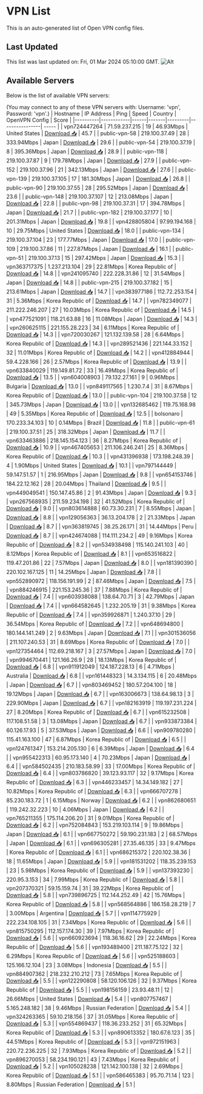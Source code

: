 # VPN List

This is an auto-generated list of Open VPN config files.

## Last Updated

This list was last updated on: Fri, 01 Mar 2024 05:10:00 GMT.
![Alt](https://repobeats.axiom.co/api/embed/186b98318ef1479477931607c1ad7d823f12451f.svg "Repobeats analytics image")

## Available Servers

Below is the list of available VPN servers:

(You may connect to any of these VPN servers with: Username: 'vpn', Password: 'vpn'.)
| Hostname | IP Address | Ping | Speed | Country | OpenVPN Config | Score |
|----------|------------|------|-------|---------|----------------| ----- |
| vpn724447264 | 71.59.237.215 | 19 | 46.93Mbps | United States | [Download 📥](./configs/server_0_US.ovpn) | 45.7 |
| public-vpn-58 | 219.100.37.49 | 28 | 333.94Mbps | Japan | [Download 📥](./configs/server_1_JP.ovpn) | 29.6 |
| public-vpn-54 | 219.100.37.19 | 8 | 395.36Mbps | Japan | [Download 📥](./configs/server_2_JP.ovpn) | 28.9 |
| public-vpn-118 | 219.100.37.87 | 9 | 179.78Mbps | Japan | [Download 📥](./configs/server_3_JP.ovpn) | 27.9 |
| public-vpn-152 | 219.100.37.96 | 21 | 342.13Mbps | Japan | [Download 📥](./configs/server_4_JP.ovpn) | 27.6 |
| public-vpn-139 | 219.100.37.105 | 17 | 181.30Mbps | Japan | [Download 📥](./configs/server_5_JP.ovpn) | 26.8 |
| public-vpn-90 | 219.100.37.55 | 28 | 295.52Mbps | Japan | [Download 📥](./configs/server_6_JP.ovpn) | 23.6 |
| public-vpn-148 | 219.100.37.107 | 12 | 213.08Mbps | Japan | [Download 📥](./configs/server_7_JP.ovpn) | 22.8 |
| public-vpn-98 | 219.100.37.31 | 17 | 394.78Mbps | Japan | [Download 📥](./configs/server_8_JP.ovpn) | 21.7 |
| public-vpn-182 | 219.100.37.177 | 10 | 201.31Mbps | Japan | [Download 📥](./configs/server_9_JP.ovpn) | 19.8 |
| vpn428805804 | 97.99.194.168 | 10 | 29.75Mbps | United States | [Download 📥](./configs/server_10_US.ovpn) | 18.0 |
| public-vpn-134 | 219.100.37.104 | 23 | 177.77Mbps | Japan | [Download 📥](./configs/server_11_JP.ovpn) | 17.0 |
| public-vpn-109 | 219.100.37.86 | 11 | 227.87Mbps | Japan | [Download 📥](./configs/server_12_JP.ovpn) | 16.1 |
| public-vpn-51 | 219.100.37.13 | 15 | 297.42Mbps | Japan | [Download 📥](./configs/server_13_JP.ovpn) | 15.3 |
| vpn363717375 | 1.237.213.104 | 29 | 22.81Mbps | Korea Republic of | [Download 📥](./configs/server_14_KR.ovpn) | 14.8 |
| vpn241095740 | 222.228.31.86 | 12 | 31.54Mbps | Japan | [Download 📥](./configs/server_15_JP.ovpn) | 14.8 |
| public-vpn-215 | 219.100.37.182 | 15 | 213.61Mbps | Japan | [Download 📥](./configs/server_16_JP.ovpn) | 14.7 |
| vpn383977186 | 112.72.253.154 | 31 | 5.36Mbps | Korea Republic of | [Download 📥](./configs/server_17_KR.ovpn) | 14.7 |
| vpn782349077 | 211.222.246.207 | 27 | 10.03Mbps | Korea Republic of | [Download 📥](./configs/server_18_KR.ovpn) | 14.5 |
| vpn477521091 | 118.21.63.88 | 16 | 11.08Mbps | Japan | [Download 📥](./configs/server_19_JP.ovpn) | 14.3 |
| vpn260625115 | 221.155.28.223 | 34 | 6.11Mbps | Korea Republic of | [Download 📥](./configs/server_20_KR.ovpn) | 14.3 |
| vpn720030267 | 121.132.139.58 | 28 | 6.64Mbps | Korea Republic of | [Download 📥](./configs/server_21_KR.ovpn) | 14.3 |
| vpn289521436 | 221.144.33.152 | 32 | 11.01Mbps | Korea Republic of | [Download 📥](./configs/server_22_KR.ovpn) | 14.2 |
| vpn412884944 | 59.4.228.166 | 26 | 2.57Mbps | Korea Republic of | [Download 📥](./configs/server_23_KR.ovpn) | 13.9 |
| vpn633840029 | 119.149.81.72 | 33 | 16.49Mbps | Korea Republic of | [Download 📥](./configs/server_24_KR.ovpn) | 13.5 |
| vpn604008903 | 79.132.27.161 | 9 | 0.96Mbps | Bulgaria | [Download 📥](./configs/server_25_BG.ovpn) | 13.0 |
| vpn849117565 | 1.230.7.4 | 31 | 8.67Mbps | Korea Republic of | [Download 📥](./configs/server_26_KR.ovpn) | 13.0 |
| public-vpn-104 | 219.100.37.58 | 12 | 345.73Mbps | Japan | [Download 📥](./configs/server_27_JP.ovpn) | 13.0 |
| vpn132685462 | 119.75.168.98 | 49 | 5.35Mbps | Korea Republic of | [Download 📥](./configs/server_28_KR.ovpn) | 12.5 |
| bolsonaro | 170.233.34.103 | 10 | 0.14Mbps | Brazil | [Download 📥](./configs/server_29_BR.ovpn) | 11.8 |
| public-vpn-61 | 219.100.37.51 | 25 | 318.32Mbps | Japan | [Download 📥](./configs/server_30_JP.ovpn) | 11.7 |
| vpn633463886 | 218.145.154.123 | 36 | 8.27Mbps | Korea Republic of | [Download 📥](./configs/server_31_KR.ovpn) | 10.9 |
| vpn467405653 | 211.106.246.241 | 25 | 8.36Mbps | Korea Republic of | [Download 📥](./configs/server_32_KR.ovpn) | 10.3 |
| vpn431396938 | 173.198.248.39 | 4 | 1.90Mbps | United States | [Download 📥](./configs/server_33_US.ovpn) | 10.1 |
| vpn797144449 | 59.147.51.57 | 1 | 216.95Mbps | Japan | [Download 📥](./configs/server_34_JP.ovpn) | 9.8 |
| vpn654153746 | 184.22.12.162 | 28 | 20.04Mbps | Thailand | [Download 📥](./configs/server_35_TH.ovpn) | 9.5 |
| vpn449049541 | 150.147.45.86 | 2 | 91.43Mbps | Japan | [Download 📥](./configs/server_36_JP.ovpn) | 9.3 |
| vpn267568935 | 211.59.234.198 | 32 | 41.52Mbps | Korea Republic of | [Download 📥](./configs/server_37_KR.ovpn) | 9.0 |
| vpn803614888 | 60.73.30.231 | 7 | 8.55Mbps | Japan | [Download 📥](./configs/server_38_JP.ovpn) | 8.8 |
| vpn129056363 | 36.13.204.178 | 2 | 21.33Mbps | Japan | [Download 📥](./configs/server_39_JP.ovpn) | 8.7 |
| vpn363819745 | 38.25.26.171 | 31 | 14.44Mbps | Peru | [Download 📥](./configs/server_40_PE.ovpn) | 8.7 |
| vpn424674088 | 114.111.234.2 | 49 | 9.16Mbps | Korea Republic of | [Download 📥](./configs/server_41_KR.ovpn) | 8.2 |
| vpn534938498 | 115.140.241.103 | 40 | 8.12Mbps | Korea Republic of | [Download 📥](./configs/server_42_KR.ovpn) | 8.1 |
| vpn653516822 | 119.47.201.86 | 22 | 7.57Mbps | Japan | [Download 📥](./configs/server_43_JP.ovpn) | 8.0 |
| vpn181390390 | 220.102.167.125 | 11 | 14.25Mbps | Japan | [Download 📥](./configs/server_44_JP.ovpn) | 7.8 |
| vpn552890972 | 118.156.191.99 | 2 | 87.46Mbps | Japan | [Download 📥](./configs/server_45_JP.ovpn) | 7.5 |
| vpn884246915 | 221.153.245.36 | 37 | 7.88Mbps | Korea Republic of | [Download 📥](./configs/server_46_KR.ovpn) | 7.4 |
| vpn603938088 | 138.64.70.71 | 3 | 42.79Mbps | Japan | [Download 📥](./configs/server_47_JP.ovpn) | 7.4 |
| vpn664582645 | 1.232.205.19 | 31 | 9.38Mbps | Korea Republic of | [Download 📥](./configs/server_48_KR.ovpn) | 7.4 |
| vpn359926871 | 1.240.37.10 | 29 | 36.54Mbps | Korea Republic of | [Download 📥](./configs/server_49_KR.ovpn) | 7.2 |
| vpn648694800 | 180.144.141.249 | 2 | 9.63Mbps | Japan | [Download 📥](./configs/server_50_JP.ovpn) | 7.1 |
| vpn301536056 | 211.107.240.53 | 31 | 8.69Mbps | Korea Republic of | [Download 📥](./configs/server_51_KR.ovpn) | 7.0 |
| vpn127354464 | 112.69.218.167 | 3 | 27.57Mbps | Japan | [Download 📥](./configs/server_52_JP.ovpn) | 7.0 |
| vpn994670441 | 121.166.26.9 | 28 | 18.13Mbps | Korea Republic of | [Download 📥](./configs/server_53_KR.ovpn) | 6.8 |
| vpn911912049 | 124.187.228.13 | 6 | 4.71Mbps | Australia | [Download 📥](./configs/server_54_AU.ovpn) | 6.8 |
| vpn161448323 | 14.3.134.115 | 6 | 20.48Mbps | Japan | [Download 📥](./configs/server_55_JP.ovpn) | 6.7 |
| vpn803469452 | 180.57.204.100 | 18 | 19.12Mbps | Japan | [Download 📥](./configs/server_56_JP.ovpn) | 6.7 |
| vpn163006673 | 138.64.98.13 | 3 | 229.90Mbps | Japan | [Download 📥](./configs/server_57_JP.ovpn) | 6.7 |
| vpn182163919 | 119.197.231.224 | 27 | 8.20Mbps | Korea Republic of | [Download 📥](./configs/server_58_KR.ovpn) | 6.7 |
| vpn615232508 | 117.108.51.58 | 3 | 13.08Mbps | Japan | [Download 📥](./configs/server_59_JP.ovpn) | 6.7 |
| vpn933873384 | 60.126.17.93 | 5 | 37.53Mbps | Japan | [Download 📥](./configs/server_60_JP.ovpn) | 6.6 |
| vpn909780280 | 115.41.163.100 | 47 | 6.87Mbps | Korea Republic of | [Download 📥](./configs/server_61_KR.ovpn) | 6.5 |
| vpn124761347 | 153.214.205.130 | 6 | 6.39Mbps | Japan | [Download 📥](./configs/server_62_JP.ovpn) | 6.4 |
| vpn955422313 | 60.95.173.140 | 4 | 70.23Mbps | Japan | [Download 📥](./configs/server_63_JP.ovpn) | 6.4 |
| vpn584502435 | 210.183.58.99 | 33 | 17.00Mbps | Korea Republic of | [Download 📥](./configs/server_64_KR.ovpn) | 6.4 |
| vpn803786820 | 39.123.93.117 | 32 | 9.17Mbps | Korea Republic of | [Download 📥](./configs/server_65_KR.ovpn) | 6.3 |
| vpn446233457 | 14.34.149.182 | 27 | 10.82Mbps | Korea Republic of | [Download 📥](./configs/server_66_KR.ovpn) | 6.3 |
| vpn666707278 | 85.230.183.72 | 1 | 6.15Mbps | Norway | [Download 📥](./configs/server_67_NO.ovpn) | 6.2 |
| vpn862680651 | 119.242.32.223 | 10 | 4.06Mbps | Japan | [Download 📥](./configs/server_68_JP.ovpn) | 6.2 |
| vpn765211355 | 175.114.206.20 | 31 | 9.01Mbps | Korea Republic of | [Download 📥](./configs/server_69_KR.ovpn) | 6.2 |
| vpn752084843 | 153.219.103.114 | 9 | 19.86Mbps | Japan | [Download 📥](./configs/server_70_JP.ovpn) | 6.1 |
| vpn667750272 | 59.190.231.183 | 2 | 68.57Mbps | Japan | [Download 📥](./configs/server_71_JP.ovpn) | 6.1 |
| vpn696305281 | 27.35.46.135 | 33 | 9.47Mbps | Korea Republic of | [Download 📥](./configs/server_72_KR.ovpn) | 6.1 |
| vpn686215372 | 220.102.38.36 | 18 | 11.65Mbps | Japan | [Download 📥](./configs/server_73_JP.ovpn) | 5.9 |
| vpn181531202 | 118.35.239.153 | 23 | 5.98Mbps | Korea Republic of | [Download 📥](./configs/server_74_KR.ovpn) | 5.9 |
| vpn137393230 | 220.95.3.153 | 34 | 7.99Mbps | Korea Republic of | [Download 📥](./configs/server_75_KR.ovpn) | 5.8 |
| vpn207370321 | 59.15.159.74 | 31 | 39.22Mbps | Korea Republic of | [Download 📥](./configs/server_76_KR.ovpn) | 5.8 |
| vpn739896725 | 112.144.252.49 | 42 | 15.76Mbps | Korea Republic of | [Download 📥](./configs/server_77_KR.ovpn) | 5.8 |
| vpn568564886 | 186.158.28.219 | 7 | 3.00Mbps | Argentina | [Download 📥](./configs/server_78_AR.ovpn) | 5.7 |
| vpn114775929 | 222.234.108.105 | 31 | 7.34Mbps | Korea Republic of | [Download 📥](./configs/server_79_KR.ovpn) | 5.6 |
| vpn815750295 | 112.157.174.30 | 39 | 7.97Mbps | Korea Republic of | [Download 📥](./configs/server_80_KR.ovpn) | 5.6 |
| vpn660923694 | 118.36.16.62 | 29 | 22.24Mbps | Korea Republic of | [Download 📥](./configs/server_81_KR.ovpn) | 5.6 |
| vpn193489400 | 211.187.75.122 | 32 | 6.29Mbps | Korea Republic of | [Download 📥](./configs/server_82_KR.ovpn) | 5.6 |
| vpn525188603 | 125.166.12.104 | 23 | 3.08Mbps | Indonesia | [Download 📥](./configs/server_83_ID.ovpn) | 5.5 |
| vpn884907362 | 218.232.210.212 | 73 | 7.65Mbps | Korea Republic of | [Download 📥](./configs/server_84_KR.ovpn) | 5.5 |
| vpn122290808 | 58.120.106.126 | 32 | 9.37Mbps | Korea Republic of | [Download 📥](./configs/server_85_KR.ovpn) | 5.5 |
| vpn198156159 | 23.93.48.11 | 12 | 26.66Mbps | United States | [Download 📥](./configs/server_86_US.ovpn) | 5.4 |
| vpn807757467 | 5.165.248.182 | 38 | 9.46Mbps | Russian Federation | [Download 📥](./configs/server_87_RU.ovpn) | 5.4 |
| vpn324263365 | 59.10.218.156 | 37 | 31.05Mbps | Korea Republic of | [Download 📥](./configs/server_88_KR.ovpn) | 5.3 |
| vpn554869437 | 118.36.233.252 | 31 | 65.32Mbps | Korea Republic of | [Download 📥](./configs/server_89_KR.ovpn) | 5.3 |
| vpn890613352 | 180.67.6.123 | 35 | 44.51Mbps | Korea Republic of | [Download 📥](./configs/server_90_KR.ovpn) | 5.3 |
| vpn972151963 | 220.72.236.225 | 32 | 7.93Mbps | Korea Republic of | [Download 📥](./configs/server_91_KR.ovpn) | 5.2 |
| vpn896270053 | 58.234.190.121 | 43 | 7.43Mbps | Korea Republic of | [Download 📥](./configs/server_92_KR.ovpn) | 5.2 |
| vpn105028238 | 121.142.100.138 | 32 | 2.69Mbps | Korea Republic of | [Download 📥](./configs/server_93_KR.ovpn) | 5.1 |
| vpn586465383 | 95.70.71.14 | 123 | 8.80Mbps | Russian Federation | [Download 📥](./configs/server_94_RU.ovpn) | 5.1 |

